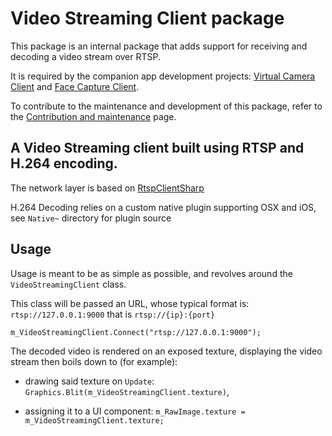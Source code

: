 # Video Streaming Client package

This package is an internal package that adds support for receiving and decoding a video stream over RTSP.

It is required by the companion app development projects: [Virtual Camera Client](../../CompanionApps/VirtualCamera/VirtualCameraClient) and [Face Capture Client](../../CompanionApps/FaceCapture/FaceCaptureClient).

To contribute to the maintenance and development of this package, refer to the [Contribution and maintenance](../../CONTRIBUTING.md) page.

## A Video Streaming client built using RTSP and H.264 encoding.

The network layer is based on [RtspClientSharp](https://github.com/BogdanovKirill/RtspClientSharp)

H.264 Decoding relies on a custom native plugin supporting OSX and iOS,
see `Native~` directory for plugin source

## Usage

Usage is meant to be as simple as possible, and revolves around the `VideoStreamingClient` class.

This class will be passed an URL, whose typical format is:
`rtsp://127.0.0.1:9000` that is `rtsp://{ip}:{port}`

```
m_VideoStreamingClient.Connect("rtsp://127.0.0.1:9000");
```

The decoded video is rendered on an exposed texture,
displaying the video stream then boils down to (for example):

* drawing said texture on `Update`: `Graphics.Blit(m_VideoStreamingClient.texture)`,

* assigning it to a UI component: `m_RawImage.texture = m_VideoStreamingClient.texture;`
